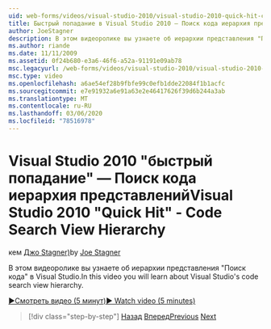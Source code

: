 ```yaml
---
uid: web-forms/videos/visual-studio-2010/visual-studio-2010-quick-hit-code-search-view-hierarchy
title: Быстрый попадание в Visual Studio 2010 — Поиск кода иерархия представлений
author: JoeStagner
description: В этом видеоролике вы узнаете об иерархии представления "Поиск кода" в Visual Studio.
ms.author: riande
ms.date: 11/11/2009
ms.assetid: 0f24b680-e3a6-46f6-a52a-91191e09ab78
msc.legacyurl: /web-forms/videos/visual-studio-2010/visual-studio-2010-quick-hit-code-search-view-hierarchy
msc.type: video
ms.openlocfilehash: a6ae54ef28b9fbfe99c0efb1dde22084f1b1acfc
ms.sourcegitcommit: e7e91932a6e91a63e2e46417626f39d6b244a3ab
ms.translationtype: MT
ms.contentlocale: ru-RU
ms.lasthandoff: 03/06/2020
ms.locfileid: "78516978"
---
```

# <a name="visual-studio-2010-quick-hit---code-search-view-hierarchy"></a><span data-ttu-id="1e375-103">Visual Studio 2010 "быстрый попадание" — Поиск кода иерархия представлений</span><span class="sxs-lookup"><span data-stu-id="1e375-103">Visual Studio 2010 "Quick Hit" - Code Search View Hierarchy</span></span>

<span data-ttu-id="1e375-104">кем [Джо Stagner)](https://github.com/JoeStagner)</span><span class="sxs-lookup"><span data-stu-id="1e375-104">by [Joe Stagner](https://github.com/JoeStagner)</span></span>

<span data-ttu-id="1e375-105">В этом видеоролике вы узнаете об иерархии представления "Поиск кода" в Visual Studio.</span><span class="sxs-lookup"><span data-stu-id="1e375-105">In this video you will learn about Visual Studio's code search view hierarchy.</span></span>

[<span data-ttu-id="1e375-106">&#9654;Смотреть видео (5 минут)</span><span class="sxs-lookup"><span data-stu-id="1e375-106">&#9654; Watch video (5 minutes)</span></span>](https://channel9.msdn.com/Blogs/ASP-NET-Site-Videos/visual-studio-2010-quick-hit-code-search-view-hierarchy)

> [!div class="step-by-step"]
> <span data-ttu-id="1e375-107">[Назад](visual-studio-2010-quick-hit-code-optimized-profile.md)
> [Вперед](visual-studio-2010-quick-hit-intellisense-smart-lists.md)</span><span class="sxs-lookup"><span data-stu-id="1e375-107">[Previous](visual-studio-2010-quick-hit-code-optimized-profile.md)
[Next](visual-studio-2010-quick-hit-intellisense-smart-lists.md)</span></span>
